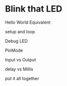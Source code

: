 # Blink that LED

Hello World Equivalent

setup and loop

Debug LED

PinMode

Input vs Output

delay vs Millis

put it all together